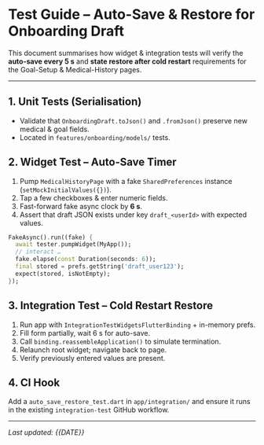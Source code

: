 # Test Guide – Auto-Save & Restore for Onboarding Draft

This document summarises how widget & integration tests will verify the
**auto-save every 5 s** and **state restore after cold restart** requirements
for the Goal-Setup & Medical-History pages.

---

## 1. Unit Tests (Serialisation)

- Validate that `OnboardingDraft.toJson()` and `.fromJson()` preserve new
  medical & goal fields.
- Located in `features/onboarding/models/` tests.

## 2. Widget Test – Auto-Save Timer

1. Pump `MedicalHistoryPage` with a fake `SharedPreferences` instance
   (`setMockInitialValues({})`).
2. Tap a few checkboxes & enter numeric fields.
3. Fast-forward fake async clock by **6 s**.
4. Assert that draft JSON exists under key `draft_<userId>` with expected
   values.

```dart
FakeAsync().run((fake) {
  await tester.pumpWidget(MyApp());
  // interact …
  fake.elapse(const Duration(seconds: 6));
  final stored = prefs.getString('draft_user123');
  expect(stored, isNotEmpty);
});
```

## 3. Integration Test – Cold Restart Restore

1. Run app with `IntegrationTestWidgetsFlutterBinding` + in-memory prefs.
2. Fill form partially, wait 6 s for auto-save.
3. Call `binding.reassembleApplication()` to simulate termination.
4. Relaunch root widget; navigate back to page.
5. Verify previously entered values are present.

## 4. CI Hook

Add a `auto_save_restore_test.dart` in `app/integration/` and ensure it runs in
the existing `integration-test` GitHub workflow.

---

_Last updated: {{DATE}}_
